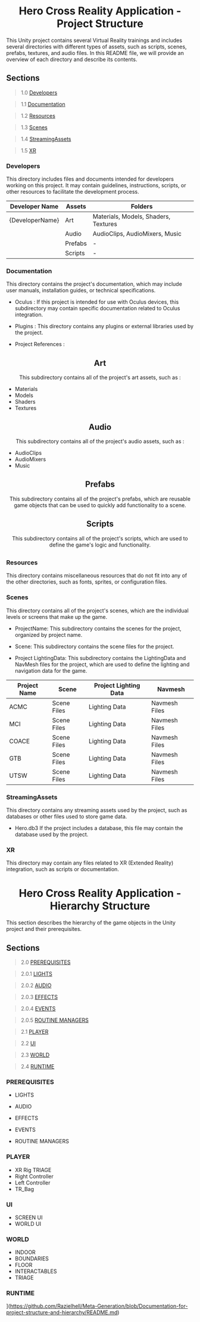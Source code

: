 <h1 align="center"> Hero Cross Reality Application - Project Structure </h1>

This Unity project contains several Virtual Reality trainings and includes several directories with different types of assets, such as scripts, scenes, prefabs, textures, and audio files. In this README file, we will provide an overview of each directory and describe its contents.

## Sections

> 1.0 [Developers](#structure-Developers)

> 1.1 [Documentation](#structure-Documentation)

> 1.2 [Resources](#structure-Resources)

> 1.3 [Scenes](#structure-Scenes)

> 1.4 [StreamingAssets](#structure-StreamingAssets)

> 1.5 [XR](#structure-XR)


<a name="1.0"></a>
<a name="structure-Developers"></a>
### Developers

This directory includes files and documents intended for developers working on this project. It may contain guidelines, instructions, scripts, or other resources to facilitate the development process.

| Developer Name | Assets | Folders |
| -------------  | ------------- | ------------- |
| {DeveloperName} | Art | Materials, Models, Shaders, Textures |
|  | Audio | AudioClips, AudioMixers, Music |
|  | Prefabs | - |
|  | Scripts | - |

<a name="1.1"></a>
<a name="structure-Documentation"></a>
### Documentation

This directory contains the project's documentation, which may include user manuals, installation guides, or technical specifications.

<a name="1.2"></a>
<a name="structure-Oculus"></a>

- Oculus : If this project is intended for use with Oculus devices, this subdirectory may contain specific documentation related to Oculus integration.

<a name="1.3"></a>
<a name="structure-Plugins"></a>

- Plugins : This directory contains any plugins or external libraries used by the project.

<a name="1.4"></a>
<a name="structure-ProjectReferences"></a>

- Project References : 

<h2 align="center">Art</h2>

<p align="center">This subdirectory contains all of the project's art assets, such as : 

- Materials
- Models
- Shaders
- Textures

</p>
<h2 align="center">Audio</h2>

<p align="center">This subdirectory contains all of the project's audio assets, such as :

- AudioClips
- AudioMixers
- Music

</p>
<h2 align="center">Prefabs</h2>
<p align="center">This subdirectory contains all of the project's prefabs, which are reusable game objects that can be used to quickly add functionality to a scene.
</p>
<h2 align="center">Scripts</h2>
<p align="center">This subdirectory contains all of the project's scripts, which are used to define the game's logic and functionality.
</p>
<h2 align="center"></h2>

<a name="1.2"></a>
<a name="structure-Resources"></a>
### Resources

This directory contains miscellaneous resources that do not fit into any of the other directories, such as fonts, sprites, or configuration files.

<a name="1.3"></a>
<a name="structure-Scenes"></a>
### Scenes

This directory contains all of the project's scenes, which are the individual levels or screens that make up the game.

- ProjectName:
This subdirectory contains the scenes for the project, organized by project name.

- Scene:
This subdirectory contains the scene files for the project.

- Project LightingData:
This subdirectory contains the LightingData and NavMesh files for the project, which are used to define the lighting and navigation data for the game.

| Project Name | Scene | Project Lighting Data | Navmesh |
| -------------  | ------------- | ------------- | ------ |
|ACMC | Scene Files | Lighting Data | Navmesh Files|
|MCI | Scene Files | Lighting Data | Navmesh Files |
|COACE | Scene Files | Lighting Data | Navmesh Files |
|GTB | Scene Files | Lighting Data | Navmesh Files |
|UTSW | Scene Files | Lighting Data | Navmesh Files |

<a name="1.4"></a>
<a name="structure-StreamingAssets"></a>
### StreamingAssets

This directory contains any streaming assets used by the project, such as databases or other files used to store game data.

- Hero.db3
If the project includes a database, this file may contain the database used by the project.

<a name="1.5"></a>
<a name="structure-XR"></a>
### XR
This directory may contain any files related to XR (Extended Reality) integration, such as scripts or documentation.

<h1 align="center"> Hero Cross Reality Application - Hierarchy Structure </h1>

This section describes the hierarchy of the game objects in the Unity project and their prerequisites.

## Sections

> 2.0 [PREREQUISITES](#structure-PREREQUISITES)

> 2.0.1 [LIGHTS](#structure-LIGHTS)

> 2.0.2 [AUDIO](#structure-AUDIO)

> 2.0.3 [EFFECTS](#structure-EFFECTS)

> 2.0.4 [EVENTS](#structure-EVENTS)

> 2.0.5 [ROUTINE MANAGERS](#structure-ROUTINEMANAGERS)

> 2.1 [PLAYER](#structure-PLAYER)

> 2.2 [UI](#structure-UI)

> 2.3 [WORLD](#structure-WORLD)

> 2.4 [RUNTIME](#structure-RUNTIME)

<a name="2.0"></a>
<a name="structure-PREREQUISITES"></a>
### PREREQUISITES

<a name="2.0.1"></a>
<a name="structure-LIGHTS"></a>
- LIGHTS

<a name="2.0.2"></a>
<a name="structure-AUDIO"></a>
- AUDIO

<a name="2.0.3"></a>
<a name="structure-EFFECTS"></a>
- EFFECTS

<a name="2.0.4"></a>
<a name="structure-EVENTS"></a>
- EVENTS

<a name="2.0.5"></a>
<a name="structure-ROUTINEMANAGERS"></a>
- ROUTINE MANAGERS

<a name="2.1"></a>
<a name="structure-PLAYER"></a>
### PLAYER

- XR Rig TRIAGE
- Right Controller
- Left Controller
- TR_Bag

<a name="2.2"></a>
<a name="structure-UI"></a>
### UI

- SCREEN UI
- WORLD UI

<a name="2.3"></a>
<a name="structure-WORLD"></a>
### WORLD

- INDOOR
- BOUNDARIES
- FLOOR
- INTERACTABLES
- TRIAGE

<a name="2.4"></a>
<a name="structure-RUNTIME"></a>
### RUNTIME
](https://github.com/Razielhell/Meta-Generation/blob/Documentation-for-project-structure-and-hierarchy/README.md)

